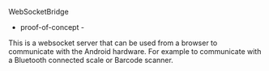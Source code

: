 WebSocketBridge

- proof-of-concept -

This is a websocket server that can be used from a browser to communicate with the Android hardware.
For example to communicate with a Bluetooth connected scale or Barcode scanner.